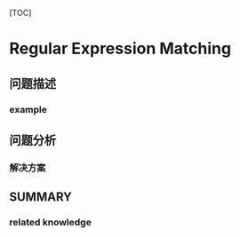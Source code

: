 [TOC]

# Regular Expression Matching

## 问题描述

### example

## 问题分析

### 解决方案

## SUMMARY

### related knowledge
